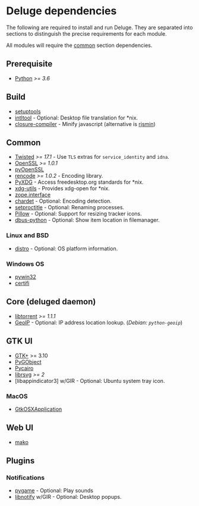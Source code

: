 # Deluge dependencies

The following are required to install and run Deluge. They are separated into
sections to distinguish the precise requirements for each module.

All modules will require the [common](#common) section dependencies.

## Prerequisite

- [Python] _>= 3.6_

## Build

- [setuptools]
- [intltool] - Optional: Desktop file translation for \*nix.
- [closure-compiler] - Minify javascript (alternative is [rjsmin])

## Common

- [Twisted] _>= 17.1_ - Use `TLS` extras for `service_identity` and `idna`.
- [OpenSSL] _>= 1.0.1_
- [pyOpenSSL]
- [rencode] _>= 1.0.2_ - Encoding library.
- [PyXDG] - Access freedesktop.org standards for \*nix.
- [xdg-utils] - Provides xdg-open for \*nix.
- [zope.interface]
- [chardet] - Optional: Encoding detection.
- [setproctitle] - Optional: Renaming processes.
- [Pillow] - Optional: Support for resizing tracker icons.
- [dbus-python] - Optional: Show item location in filemanager.

### Linux and BSD

- [distro] - Optional: OS platform information.

### Windows OS

- [pywin32]
- [certifi]

## Core (deluged daemon)

- [libtorrent] _>= 1.1.1_
- [GeoIP] - Optional: IP address location lookup. (_Debian: `python-geoip`_)

## GTK UI

- [GTK+] >= 3.10
- [PyGObject]
- [Pycairo]
- [librsvg] _>= 2_
- [libappindicator3] w/GIR - Optional: Ubuntu system tray icon.

### MacOS

- [GtkOSXApplication]

## Web UI

- [mako]

## Plugins

### Notifications

- [pygame] - Optional: Play sounds
- [libnotify] w/GIR - Optional: Desktop popups.

[python]: https://www.python.org/
[setuptools]: https://setuptools.readthedocs.io/en/latest/
[intltool]: https://freedesktop.org/wiki/Software/intltool/
[closure-compiler]: https://developers.google.com/closure/compiler/
[rjsmin]: https://pypi.org/project/rjsmin/
[openssl]: https://www.openssl.org/
[pyopenssl]: https://pyopenssl.org
[twisted]: https://twistedmatrix.com
[pillow]: https://pypi.org/project/Pillow/
[libtorrent]: https://libtorrent.org/
[zope.interface]: https://pypi.org/project/zope.interface/
[distro]: https://github.com/nir0s/distro
[pywin32]: https://github.com/mhammond/pywin32
[certifi]: https://pypi.org/project/certifi/
[dbus-python]: https://pypi.org/project/dbus-python/
[setproctitle]: https://pypi.org/project/setproctitle/
[gtkosxapplication]: https://github.com/jralls/gtk-mac-integration
[chardet]: https://chardet.github.io/
[rencode]: https://github.com/aresch/rencode
[pyxdg]: https://www.freedesktop.org/wiki/Software/pyxdg/
[xdg-utils]: https://www.freedesktop.org/wiki/Software/xdg-utils/
[gtk+]: https://www.gtk.org/
[pycairo]: https://cairographics.org/pycairo/
[pygobject]: https://pygobject.readthedocs.io/en/latest/
[geoip]: https://pypi.org/project/GeoIP/
[mako]: https://www.makotemplates.org/
[pygame]: https://www.pygame.org/
[libnotify]: https://developer.gnome.org/libnotify/
[python-appindicator]: https://packages.ubuntu.com/xenial/python-appindicator
[librsvg]: https://wiki.gnome.org/action/show/Projects/LibRsvg
